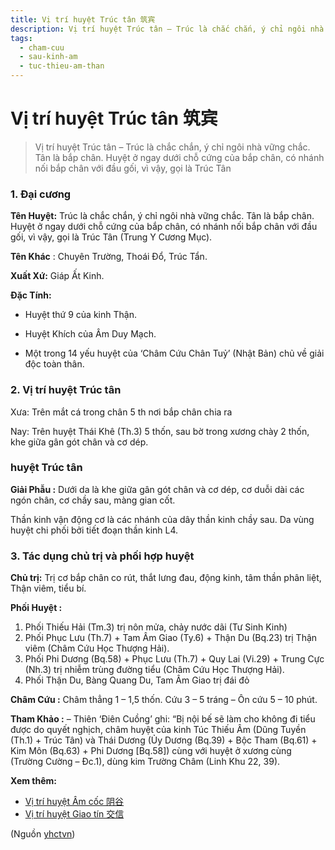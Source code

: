 ```yaml
---
title: Vị trí huyệt Trúc tân 筑宾
description: Vị trí huyệt Trúc tân – Trúc là chắc chắn, ý chỉ ngôi nhà vững chắc. Tân là bắp chân. Huyệt ở ngay dưới chỗ cứng của bắp chân, có nhánh nối bắp chân với đầu gối, vì vậy, gọi là Trúc Tân
tags:
  - cham-cuu
  - sau-kinh-am
  - tuc-thieu-am-than
---
```


# Vị trí huyệt Trúc tân 筑宾 

> Vị trí huyệt Trúc tân – Trúc là chắc chắn, ý chỉ ngôi nhà vững chắc. Tân là bắp chân. Huyệt ở ngay dưới chỗ cứng của bắp chân, có nhánh nối bắp chân với đầu gối, vì vậy, gọi là Trúc Tân

### 1. Đại cương

**Tên Huyệt:** Trúc là chắc chắn, ý chỉ ngôi nhà vững chắc. Tân là bắp chân. Huyệt ở ngay dưới chỗ cứng của bắp chân, có nhánh nối bắp chân với đầu gối, vì vậy, gọi là Trúc Tân (Trung Y Cương Mục).

**Tên Khác** : Chuyên Trường, Thoái Đổ, Trúc Tẩn.

**Xuất Xứ:** Giáp Ất Kinh.

**Đặc Tính:**

+ Huyệt thứ 9 của kinh Thận.

+ Huyệt Khích của Âm Duy Mạch.

+ Một trong 14 yếu huyệt của ‘Châm Cứu Chân Tuỷ’ (Nhật Bản) chủ về giải độc toàn thân.

### 2. Vị trí huyệt Trúc tân

Xưa: Trên mắt cá trong chân 5 th nơi bắp chân chia ra

Nay: Trên huyệt Thái Khê (Th.3) 5 thốn, sau bờ trong xương chày 2 thốn, khe giữa gân gót chân và cơ dép.

### huyệt Trúc tân

**Giải Phẫu :** Dưới da là khe giữa gân gót chân và cơ dép, cơ duỗi dài các ngón chân, cơ chầy sau, màng gian cốt.

Thần kinh vận động cơ là các nhánh của dây thần kinh chầy sau. Da vùng huyệt chi phối bởi tiết đoạn thần kinh L4.

### 3. Tác dụng chủ trị và phối hợp huyệt

**Chủ trị:** Trị cơ bắp chân co rút, thắt lưng đau, động kinh, tâm thần phân liệt, Thận viêm, tiểu bí.

**Phối Huyệt :**

1. Phối Thiếu Hải (Tm.3) trị nôn mửa, chảy nước dãi (Tư Sinh Kinh)
2. Phối Phục Lưu (Th.7) + Tam Âm Giao (Ty.6) + Thận Du (Bq.23) trị Thận viêm (Châm Cứu Học Thượng Hải).
3. Phối Phi Dương (Bq.58) + Phục Lưu (Th.7) + Quy Lai (Vi.29) + Trung Cực (Nh.3) trị nhiễm trùng đường tiểu (Châm Cứu Học Thượng Hải).
4. Phối Thận Du, Bàng Quang Du, Tam Âm Giao trị đái đỏ

**Châm Cứu :** Châm thẳng 1 – 1,5 thốn. Cứu 3 – 5 tráng – Ôn cứu 5 – 10 phút.

**Tham Khảo :** – Thiên ‘Điên Cuồng’ ghi: “Bị nội bế sẽ làm cho không đi tiểu được do quyết nghịch, châm huyệt của kinh Túc Thiếu Âm (Dũng Tuyền (Th.1) + Trúc Tân) và Thái Dương (Ủy Dương (Bq.39) + Bộc Tham (Bq.61) + Kim Môn (Bq.63) + Phi Dương [Bq.58]) cùng với huyệt ở xương cùng (Trường Cường – Đc.1), dùng kim Trường Châm (Linh Khu 22, 39).

**Xem thêm:**

* [Vị trí huyệt Âm cốc 阴谷](/yhctvn/vi-tri-huyet-am-coc-%e9%98%b4%e8%b0%b7/)
* [Vị trí huyệt Giao tín 交信](/yhctvn/vi-tri-huyet-giao-tin-%e4%ba%a4%e4%bf%a1/)

(Nguồn <a href="https://yhctvn.com/vi-tri-huyet-truc-tan-筑宾/" target="_blank">yhctvn</a>)
